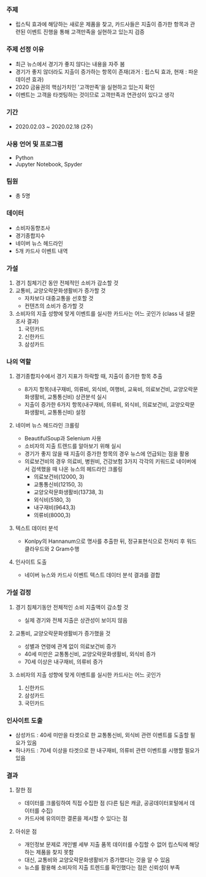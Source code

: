 ### 주제
- 립스틱 효과에 해당하는 새로운 제품을 찾고, 카드사들은 지출이 증가한 항목과 관련된 이벤트 진행을 통해 고객만족을 실현하고 있는지 검증


### 주제 선정 이유
- 최근 뉴스에서 경기가 좋지 않다는 내용을 자주 봄
- 경기가 좋지 않더라도 지출이 증가하는 항목이 존재(과거 : 립스틱 효과, 현재 : 파운데이션 효과)
- 2020 금융권의 핵심가치인 '고객만족'을 실현하고 있는지 확인
- 이벤트는 고객을 타겟팅하는 것이므로 고객만족과 연관성이 있다고 생각

### 기간
- 2020.02.03 ~ 2020.02.18 (2주)

### 사용 언어 및 프로그램
- Python
- Jupyter Notebook, Spyder

### 팀원
- 총 5명

### 데이터
- 소비자동향조사
- 경기종합지수
- 네이버 뉴스 헤드라인
- 5개 카드사 이벤트 내역

### 가설
1. 경기 침체기간 동안 전체적인 소비가 감소할 것
2. 교통비, 교양오락문화생활비가 증가할 것
    - 자차보다 대중교통을 선호할 것
    - 컨텐츠의 소비가 증가할 것
3. 소비자의 지출 성향에 맞게 이벤트를 실시한 카드사는 어느 곳인가 (class 내 설문조사 결과)
    1. 국민카드
    2. 신한카드
    3. 삼성카드  

### 나의 역할
1. 경기종합지수에서 경기 지표가 하락할 때, 지출이 증가한 항목 추출
   - 8가지 항목(내구재비, 의류비, 외식비, 여행비, 교육비, 의료보건비, 교양오락문화생활비, 교통통신비) 상관분석 실시
   - 지출이 증가한 6가지 항목(내구재비, 의류비, 외식비, 의료보건비, 교양오락문화생활비, 교통통신비) 설정
 
 2. 네이버 뉴스 헤드라인 크롤링
    - BeautifulSoup과 Selenium 사용
    - 소비자의 지출 트렌드를 알아보기 위해 실시
    - 경기가 좋지 않을 때 지출이 증가한 항목의 경우 뉴스에 언급되는 점을 활용
    - 의료보건비의 경우 의료비, 병원비, 건강보험 3가지 각각의 키워드로 네이버에서 검색했을 때 나온 뉴스의 헤드라인 크롤링 
       - 의료보건비(12000, 3)
       - 교통통신비(12150, 3)
       - 교양오락문화생활비(13738, 3)
       - 외식비(5180, 3)
       - 내구재비(9643,3)
       - 의류비(8000,3)

   
   
3. 텍스트 데이터 분석
    - Konlpy의 Hannanum으로 명사를 추출한 뒤, 정규표현식으로 전처리 후 워드클라우드와 2 Gram수행

4. 인사이트 도출
    - 네이버 뉴스와 카드사 이벤트 텍스트 데이터 분석 결과를 결합



### 가설 검정 
1. 경기 침체기동안 전체적인 소비 지출액이 감소할 것
   - 실제 경기와 전체 지출은 상관성이 보이지 않음
  
2. 교통비, 교양오락문화생활비가 증가했을 것

    - 성별과 연령에 관계 없이 의료보건비 증가
    - 40세 미만은 교통통신비, 교양오락문화생활비, 외식비 증가
    - 70세 이상은 내구재비, 의류비 증가

3. 소비자의 지출 성향에 맞게 이벤트를 실시한 카드사는 어느 곳인가
     1. 신한카드
     2. 삼성카드
     3. 국민카드


### 인사이트 도출
   - 삼성카드 : 40세 미만을 타겟으로 한 교통통신비, 외식비 관련 이벤트를 도출할 필요가 있음
   - 하나카드 : 70세 이상을 타겟으로 한 내구재비, 의류비 관련 이벤트를 시행할 필요가 있음

### 결과
 1. 잘한 점
    - 데이터를 크롤링하여 직접 수집한 점 (다른 팀은 캐글, 공공데이터포털에서 데이터를 수집)
    - 카드사에 유의미한 결론을 제시할 수 있다는 점

 2. 아쉬운 점
    - 개인정보 문제로 개인별 세부 지출 품목 데이터를 수집할 수 없어 립스틱에 해당하는 제품을 찾지 못함
    - 대신, 교통비와 교양오락문화생활비가 증가했다는 것을 알 수 있음
    - 뉴스를 활용해 소비자의 지출 트렌드를 확인했다는 점은 신뢰성이 부족

